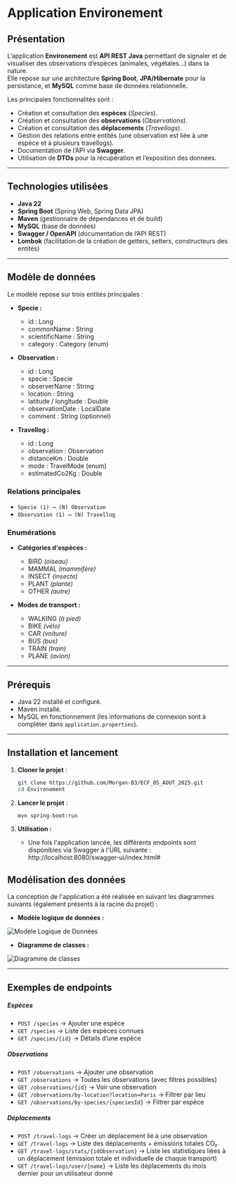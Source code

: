 # Application Environement

## Présentation
L’application **Environement** est **API REST Java** permettant de signaler et de visualiser des observations d’espèces (animales, végétales...) dans la nature.  
Elle repose sur une architecture **Spring Boot**, **JPA/Hibernate** pour la persistance, et **MySQL** comme base de données relationnelle.

Les principales fonctionnalités sont :  
- Création et consultation des **espèces** (*Species*).  
- Création et consultation des **observations** (*Observations*).  
- Création et consultation des **déplacements** (*Travellogs*).  
- Gestion des relations entre entités (une observation est liée à une espèce et à plusieurs travellogs).  
- Documentation de l’API via **Swagger**.  
- Utilisation de **DTOs** pour la récupération et l’exposition des données.

---

## Technologies utilisées
- **Java 22**  
- **Spring Boot** (Spring Web, Spring Data JPA)  
- **Maven** (gestionnaire de dépendances et de build)  
- **MySQL** (base de données)  
- **Swagger / OpenAPI** (documentation de l’API REST)
- **Lombok** (facilitation de la création de getters, setters, constructeurs des entités) 

---

## Modèle de données
Le modèle repose sur trois entités principales :  

- **Specie :**  
  * id : Long
  * commonName : String
  * scientificName : String
  * category : Category (enum)

- **Observation :**  
  * id : Long
  * specie : Specie
  * observerName : String
  * location : String
  * latitude / longitude : Double
  * observationDate : LocalDate
  * comment : String (optionnel)

- **Travellog :**  
  * id : Long
  * observation : Observation
  * distanceKm : Double
  * mode : TravelMode (enum)
  * estimatedCo2Kg : Double 

### Relations principales
- `Specie (1) ⟶ (N) Observation`  
- `Observation (1) ⟶ (N) Travellog`

### Enumérations
- **Catégories d'espèces :**
  - BIRD *(oiseau)*
  - MAMMAL *(mammifère)*
  - INSECT *(insecte)*
  - PLANT *(plante)*
  - OTHER *(autre)*

- **Modes de transport :**
  - WALKING *(à pied)*
  - BIKE *(vélo)*
  - CAR *(voiture)*
  - BUS *(bus)*
  - TRAIN *(train)*
  - PLANE *(avion)*

---

## Prérequis
- Java 22 installé et configuré.  
- Maven installé.
- MySQL en fonctionnement (les informations de connexion sont à compléter dans `application.properties`).  

---

## Installation et lancement
1. **Cloner le projet** :  
   ```bash
   git clone https://github.com/Morgan-B3/ECF_05_AOUT_2025.git
   cd Environement

2. **Lancer le projet** :
   ```bash
   mvn spring-boot:run

3. **Utilisation :**

    - Une fois l'application lancée, les différents endpoints sont disponibles via Swagger à l'URL suivante : http://localhost:8080/swagger-ui/index.html#

## Modélisation des données

La conception de l'application a été réalisée en suivant les diagrammes suivants (également présents à la racine du projet) :

- **Modèle logique de données :**
  
![Modèle Logique de Données](MLD.png)

- **Diagramme de classes :**
  
![Diagramme de classes](ClassDiagram.png)

---

## Exemples de endpoints

##### Espèces

* `POST /species` → Ajouter une espèce
* `GET /species` → Liste des espèces connues
* `GET /species/{id}` → Détails d’une espèce

##### Observations

* `POST /observations` → Ajouter une observation
* `GET /observations` → Toutes les observations (avec filtres possibles)
* `GET /observations/{id}` → Voir une observation
* `GET /observations/by-location?location=Paris` → Filtrer par lieu
* `GET /observations/by-species/{speciesId}` → Filtrer par espèce

##### Déplacements
* `POST /travel-logs` → Créer un déplacement lié à une observation
* `GET /travel-logs` → Liste des déplacements + émissions totales CO₂.
* `GET /travel-logs/stats/{idObservation}` → Liste les statistiques liées à un déplacement (émission totale et individuelle de chaque transport)
* `GET /travel-logs/user/{name}` → Liste les déplacements du mois dernier pour un utilisateur donné
